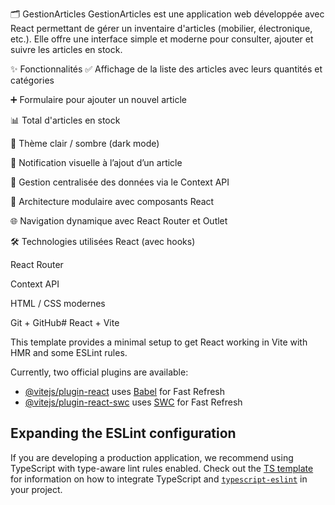 🗂️ GestionArticles
GestionArticles est une application web développée avec React permettant de gérer un inventaire d'articles (mobilier, électronique, etc.).
Elle offre une interface simple et moderne pour consulter, ajouter et suivre les articles en stock.

✨ Fonctionnalités
✅ Affichage de la liste des articles avec leurs quantités et catégories

➕ Formulaire pour ajouter un nouvel article

📊 Total d'articles en stock

🌙 Thème clair / sombre (dark mode)

🔔 Notification visuelle à l’ajout d’un article

🧠 Gestion centralisée des données via le Context API

📁 Architecture modulaire avec composants React

🌐 Navigation dynamique avec React Router et Outlet

🛠️ Technologies utilisées
React (avec hooks)

React Router

Context API

HTML / CSS modernes

Git + GitHub# React + Vite

This template provides a minimal setup to get React working in Vite with HMR and some ESLint rules.

Currently, two official plugins are available:

- [@vitejs/plugin-react](https://github.com/vitejs/vite-plugin-react/blob/main/packages/plugin-react) uses [Babel](https://babeljs.io/) for Fast Refresh
- [@vitejs/plugin-react-swc](https://github.com/vitejs/vite-plugin-react/blob/main/packages/plugin-react-swc) uses [SWC](https://swc.rs/) for Fast Refresh

## Expanding the ESLint configuration

If you are developing a production application, we recommend using TypeScript with type-aware lint rules enabled. Check out the [TS template](https://github.com/vitejs/vite/tree/main/packages/create-vite/template-react-ts) for information on how to integrate TypeScript and [`typescript-eslint`](https://typescript-eslint.io) in your project.

